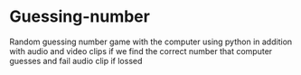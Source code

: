 # Guessing-number
Random guessing number game with the computer using python in addition with audio and video clips if we find the correct number that computer guesses and fail audio clip if lossed
